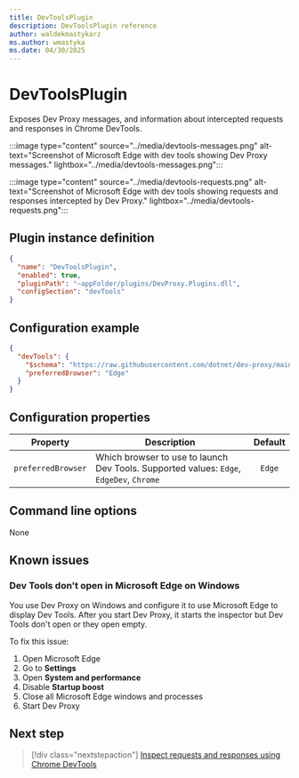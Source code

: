 ```yaml
---
title: DevToolsPlugin
description: DevToolsPlugin reference
author: waldekmastykarz
ms.author: wmastyka
ms.date: 04/30/2025
---
```


# DevToolsPlugin

Exposes Dev Proxy messages, and information about intercepted requests and responses in Chrome DevTools.

:::image type="content" source="../media/devtools-messages.png" alt-text="Screenshot of Microsoft Edge with dev tools showing Dev Proxy messages." lightbox="../media/devtools-messages.png":::

:::image type="content" source="../media/devtools-requests.png" alt-text="Screenshot of Microsoft Edge with dev tools showing requests and responses intercepted by Dev Proxy." lightbox="../media/devtools-requests.png":::

## Plugin instance definition

```json
{
  "name": "DevToolsPlugin",
  "enabled": true,
  "pluginPath": "~appFolder/plugins/DevProxy.Plugins.dll",
  "configSection": "devTools"
}
```

## Configuration example

```json
{
  "devTools": {
    "$schema": "https://raw.githubusercontent.com/dotnet/dev-proxy/main/schemas/v0.27.0/devtoolsplugin.schema.json",
    "preferredBrowser": "Edge"
  }
}
```

## Configuration properties

Property | Description | Default
-------- | ----------- | :-----:
`preferredBrowser` | Which browser to use to launch Dev Tools. Supported values: `Edge`, `EdgeDev`, `Chrome` | `Edge`

## Command line options

None

## Known issues

### Dev Tools don't open in Microsoft Edge on Windows

You use Dev Proxy on Windows and configure it to use Microsoft Edge to display Dev Tools. After you start Dev Proxy, it starts the inspector but Dev Tools don't open or they open empty.

To fix this issue:

1. Open Microsoft Edge
1. Go to **Settings**
1. Open **System and performance**
1. Disable **Startup boost**
1. Close all Microsoft Edge windows and processes
1. Start Dev Proxy

## Next step

> [!div class="nextstepaction"]
> [Inspect requests and responses using Chrome DevTools](../how-to/inspect-requests-responses-chrome-devtools.md)